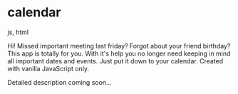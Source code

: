 # calendar
js, html

Hi!
Missed important meeting last friday? Forgot about your friend birthday?
This app is totally for you.
With it's help you no longer need keeping in mind all important dates and events.
Just put it down to your calendar.
Created with vanilla JavaScript only.

Detailed description coming soon...

